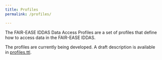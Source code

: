 ```yaml
---
title: Profiles
permalink: /profiles/

---
```


The FAIR-EASE IDDAS Data Access Profiles are a set of profiles that define how to access data in the FAIR-EASE IDDAS. 

The profiles are currently being developed. A draft description is available in [profiles.ttl](profiles.ttl).